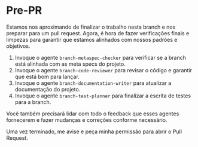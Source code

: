# Pre-PR

Estamos nos aproximando de finalizar o trabalho nesta branch e nos preparar para um pull request. Agora, é hora de fazer verificações finais e limpezas para garantir que estamos alinhados com nossos padrões e objetivos.

1. Invoque o agente `branch-metaspec-checker` para verificar se a branch está alinhada com as meta specs do projeto.
2. Invoque o agente `branch-code-reviewer` para revisar o código e garantir que está bom para lançar.
3. Invoque o agente `branch-documentation-writer` para atualizar a documentação do projeto.
4. Invoque o agente `branch-test-planner` para finalizar a escrita de testes para a branch.

Você também precisará lidar com todo o feedback que esses agentes fornecerem e fazer mudanças e correções conforme necessário.

Uma vez terminado, me avise e peça minha permissão para abrir o Pull Request.

